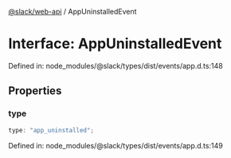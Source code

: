 [@slack/web-api](../index.md) / AppUninstalledEvent

# Interface: AppUninstalledEvent

Defined in: node\_modules/@slack/types/dist/events/app.d.ts:148

## Properties

### type

```ts
type: "app_uninstalled";
```

Defined in: node\_modules/@slack/types/dist/events/app.d.ts:149
